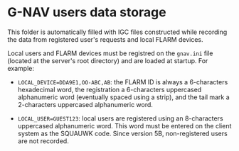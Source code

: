 # G-NAV users data storage
This folder is automatically filled with IGC files constructed while recording the data from registered user's requests and local FLARM devices.

Local users and FLARM devices must be registred on the `gnav.ini` file (located at the server's root directory) and are loaded at startup. For example:

- `LOCAL_DEVICE=DDA9E1,OO-ABC,AB`: the FLARM ID is always a 6-characters hexadecimal word, the registration a 6-characters uppercased alphanumeric word (eventually spaced using a strip), and the tail mark a 2-characters uppercased alphanumeric word.

- `LOCAL_USER=GUEST123`: local users are registered using an 8-characters uppercased alphanumeric word. This word must be entered on the client system as the SQUAUWK code. Since version 5B, non-registered users are not recorded.
